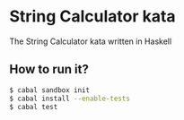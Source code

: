 # String Calculator kata

The String Calculator kata written in Haskell

## How to run it?

```bash
$ cabal sandbox init
$ cabal install --enable-tests
$ cabal test
```